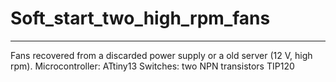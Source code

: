 # Soft_start_two_high_rpm_fans
------------------------------
Fans recovered from a discarded power supply or a old server (12 V, high rpm).
Microcontroller: ATtiny13
Switches: two NPN transistors TIP120
